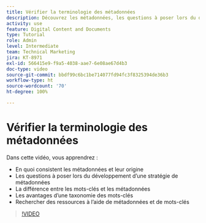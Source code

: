 ```yaml
---
title: Vérifier la terminologie des métadonnées
description: Découvrez les métadonnées, les questions à poser lors du développement d’une stratégie de métadonnées, et plus encore dans [!UICONTROL Workfront DAM].
activity: use
feature: Digital Content and Documents
type: Tutorial
role: Admin
level: Intermediate
team: Technical Marketing
jira: KT-8971
exl-id: 566415e9-f9a5-4038-aae7-6e08ae67d4b3
doc-type: video
source-git-commit: bbdf99c6bc1be714077fd94fc3f8325394de36b3
workflow-type: ht
source-wordcount: '70'
ht-degree: 100%

---
```


# Vérifier la terminologie des métadonnées

Dans cette vidéo, vous apprendrez :

* En quoi consistent les métadonnées et leur origine
* Les questions à poser lors du développement d’une stratégie de métadonnées
* La différence entre les mots-clés et les métadonnées
* Les avantages d’une taxonomie des mots-clés
* Rechercher des ressources à l’aide de métadonnées et de mots-clés

>[!VIDEO](https://video.tv.adobe.com/v/3419524/?quality=12&learn=on&enablevpops=1&captions=fre_fr)
